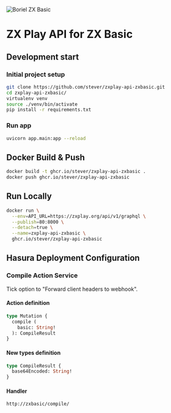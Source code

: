 ![Boriel ZX Basic](img/zxbasic_logo.png)

# ZX Play API for ZX Basic

## Development start

### Initial project setup

```bash
git clone https://github.com/stever/zxplay-api-zxbasic.git
cd zxplay-api-zxbasic/
virtualenv venv
source ./venv/bin/activate
pip install -r requirements.txt
```

### Run app

```bash
uvicorn app.main:app --reload
```

## Docker Build & Push

```bash
docker build -t ghcr.io/stever/zxplay-api-zxbasic .
docker push ghcr.io/stever/zxplay-api-zxbasic
```

## Run Locally

```bash
docker run \
  --env=API_URL=https://zxplay.org/api/v1/graphql \
  --publish=80:8000 \
  --detach=true \
  --name=zxplay-api-zxbasic \
  ghcr.io/stever/zxplay-api-zxbasic
```

## Hasura Deployment Configuration

### Compile Action Service

Tick option to "Forward client headers to webhook".

#### Action definition

```graphql
type Mutation {
  compile (
    basic: String!
  ): CompileResult
}
```

#### New types definition

```graphql
type CompileResult {
  base64Encoded: String!
}
```

#### Handler

```
http://zxbasic/compile/
```
